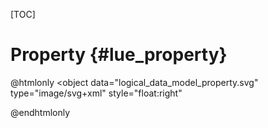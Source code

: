 [TOC]

# Property  {#lue_property}

@htmlonly
<object
    data="logical_data_model_property.svg"
    type="image/svg+xml"
    style="float:right"
>
</object>
@endhtmlonly
